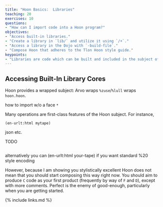 ```yaml
---
title: "Hoon Basics:  Libraries"
teaching: 20
exercises: 10
questions:
- "How can I import code into a Hoon program?"
objectives:
- "Access built-in libraries."
- "Create a library in `lib/` and utilize it using `/+`."
- "Access a library in the Dojo with `-build-file`."
- "Compose Hoon that adheres to the Tlon Hoon style guide."
keypoints:
- "Libraries are code which can be built and included in the subject of downstream code."
---
```


##  Accessing Built-In Library Cores

Hoon provides a wrapped subject:  Arvo wraps `%zuse`/`%lull` wraps `hoon.hoon`.

how to import
w/o a face `*`

Many operations are first-class features of the Hoon subject.  For instance,

```hoon
(en-urlt:html mytape)
```

json etc.

TODO

##  




alternatively you can (en-urlt:html your-tape) if you want standard %20 style encoding

However, because I am showing you stylistically excellent Hoon does not mean that you should start composing this way right now.  You should aim to produce `C` code as your first product (frequently by way of `F` and `D`), except with more comments.  Perfect is the enemy of good-enough, particularly when you are getting started.




{% include links.md %}
